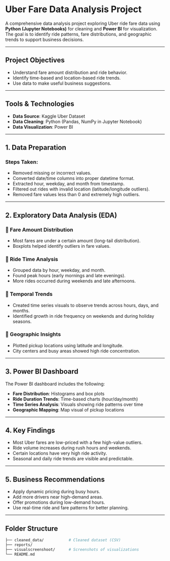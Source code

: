#  Uber Fare Data Analysis Project

A comprehensive data analysis project exploring Uber ride fare data using **Python (Jupyter Notebooks)** for cleaning and **Power BI** for visualization.  
The goal is to identify ride patterns, fare distributions, and geographic trends to support business decisions.

---

##  Project Objectives

- Understand fare amount distribution and ride behavior.
- Identify time-based and location-based ride trends.
- Use data to make useful business suggestions.

---

##  Tools & Technologies

- **Data Source**: Kaggle Uber Dataset  
- **Data Cleaning**: Python (Pandas, NumPy in Jupyter Notebook)  
- **Data Visualization**: Power BI

---

##  1. Data Preparation

###  Steps Taken:
- Removed missing or incorrect values.
- Converted date/time columns into proper datetime format.
- Extracted hour, weekday, and month from timestamp.
- Filtered out rides with invalid location (latitude/longitude outliers).
- Removed fare values less than 0 and extremely high outliers.

---

##  2. Exploratory Data Analysis (EDA)

### 🔹 Fare Amount Distribution
- Most fares are under a certain amount (long-tail distribution).
- Boxplots helped identify outliers in fare values.

### 🔹 Ride Time Analysis
- Grouped data by hour, weekday, and month.
- Found peak hours (early mornings and late evenings).
- More rides occurred during weekends and late afternoons.

### 🔹 Temporal Trends
- Created time series visuals to observe trends across hours, days, and months.
- Identified growth in ride frequency on weekends and during holiday seasons.

### 🔹 Geographic Insights
- Plotted pickup locations using latitude and longitude.
- City centers and busy areas showed high ride concentration.

---

##  3. Power BI Dashboard

The Power BI dashboard includes the following:

- **Fare Distribution**: Histograms and box plots
- **Ride Duration Trends**: Time-based charts (hour/day/month)
- **Time Series Analysis**: Visuals showing ride patterns over time
- **Geographic Mapping**: Map visual of pickup locations


---

##  4. Key Findings

- Most Uber fares are low-priced with a few high-value outliers.
- Ride volume increases during rush hours and weekends.
- Certain locations have very high ride activity.
- Seasonal and daily ride trends are visible and predictable.

---

## 5. Business Recommendations

- Apply dynamic pricing during busy hours.
- Add more drivers near high-demand areas.
- Offer promotions during low-demand hours.
- Use real-time ride and fare patterns for better planning.

---

## Folder Structure

```bash
├── cleaned_data/           # Cleaned dataset (CSV)
├── reports/              
├── visualscreenshoot/      # Screenshots of visualizations 
└── README.md               
